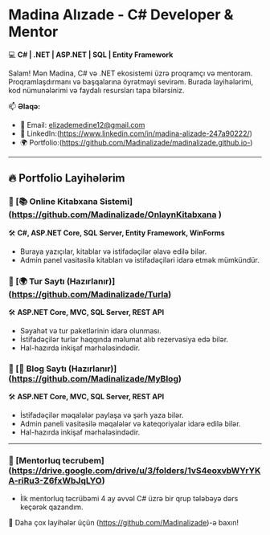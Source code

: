 # Madina Alızade - C# Developer & Mentor  
💻 **C# | .NET | ASP.NET | SQL | Entity Framework**  

Salam! Mən Madina, C# və .NET ekosistemi üzrə proqramçı və mentoram. Proqramlaşdırmanı və başqalarına öyrətməyi sevirəm. Burada layihələrimi, kod nümunələrimi və faydalı resursları tapa bilərsiniz.  

📫 **Əlaqə:**  
- 📧 Email: elizademedine12@gmail.com
- 🔗 LinkedIn:(https://www.linkedin.com/in/madina-alizade-247a90222/)
- 🌍 Portfolio:(https://github.com/Madinalizade/madinalizade.github.io-)

---

## 🔥 Portfolio Layihələrim  

### 📌 [📚 Online Kitabxana Sistemi] (https://github.com/Madinalizade/OnlaynKitabxana )
🛠 **C#, ASP.NET Core, SQL Server, Entity Framework, WinForms**  
- Buraya yazıçılar, kitablar və istifadəçilər əlavə edilə bilər.  
- Admin panel vasitəsilə kitabları və istifadəçiləri idarə etmək mümkündür.  

### 📌 [🌍 Tur Saytı (Hazırlanır)] (https://github.com/Madinalizade/Turla)
🛠 **ASP.NET Core, MVC, SQL Server, REST API**  
- Səyahət və tur paketlərinin idarə olunması.  
- İstifadəçilər turlar haqqında məlumat alıb rezervasiya edə bilər.  
- Hal-hazırda inkişaf mərhələsindədir.  

### 📌 [📝 Blog Saytı (Hazırlanır)] (https://github.com/Madinalizade/MyBlog)
🛠 **ASP.NET Core, MVC, SQL Server, REST API**  
- İstifadəçilər məqalələr paylaşa və şərh yaza bilər.  
- Admin paneli vasitəsilə məqalələr və kateqoriyalar idarə edilə bilər.  
- Hal-hazırda inkişaf mərhələsindədir.  

---
### 📌 [Mentorluq tecrubem] (https://drive.google.com/drive/u/3/folders/1vS4eoxvbWYrYKA-riRu3-Z6fxWbJqLYO)
- İlk mentorluq təcrübəmi 4 ay əvvəl C# üzrə bir qrup tələbəyə dərs keçərək qazandım.
  
🚀 Daha çox layihələr üçün (https://github.com/Madinalizade)-ə baxın!
